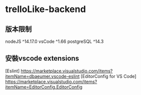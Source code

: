# trelloLike-backend

## 版本限制
nodeJS ^14.17.0
vsCode ^1.66
postgreSQL ^14.3

## 安裝vscode extensions
[Eslint] https://marketplace.visualstudio.com/items?itemName=dbaeumer.vscode-eslint
[EditorConfig for VS Code] https://marketplace.visualstudio.com/items?itemName=EditorConfig.EditorConfig